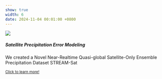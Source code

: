 ```yaml
---
show: true
width: 6
date: 2024-11-04 00:01:00 +0800
---
```

<div>
  <img data-src="{{ 'assets/images/proj11.png' | relative_url }}" class="lazy w-100 rounded-top" src="{{ '/assets/images/empty_300x200.png' | relative_url }}">
  <div class="card-body">
    <h5 class="card-title">Satellite Precipitation Error Modeling</h5>
    <p class="card-text">
      We created a Novel Near-Realtime Quasi-global Satellite-Only Ensemble Precipitation Dataset STREAM-Sat
    </p>
    <p class="card-text"><small><a href="https://github.com/luost26/academic-homepage" target="_blank">Click to learn more!</a></small></p>
  </div>
</div>
